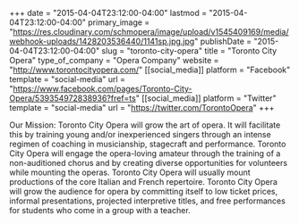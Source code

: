 +++
date = "2015-04-04T23:12:00-04:00"
lastmod = "2015-04-04T23:12:00-04:00"
primary_image = "https://res.cloudinary.com/schmopera/image/upload/v1545409169/media/webhook-uploads/1428203536440/1141sp.jpg.jpg"
publishDate = "2015-04-04T23:12:00-04:00"
slug = "toronto-city-opera"
title = "Toronto City Opera"
type_of_company = "Opera Company"
website = "http://www.torontocityopera.com/"
[[social_media]]
platform = "Facebook"
template = "social-media"
url = "https://www.facebook.com/pages/Toronto-City-Opera/539354972838936?fref=ts"
[[social_media]]
platform = "Twitter"
template = "social-media"
url = "https://twitter.com/TorontoOpera"
+++

<p>
	Our Mission: Toronto City Opera will grow the art of opera. It will facilitate this by training young and/or inexperienced singers through an intense regimen of coaching in musicianship, stagecraft and performance. Toronto City Opera will engage the opera-loving amateur through the training of a non-auditioned chorus and by creating diverse opportunities for volunteers while mounting the operas. Toronto City Opera will usually mount productions of the core Italian and French repertoire. Toronto City Opera will grow the audience for opera by committing itself to low ticket prices, informal presentations, projected interpretive titles, and free performances for students who come in a group with a teacher.
</p>
